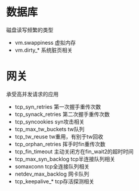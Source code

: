 # 数据库
磁盘读写频繁的类型
* vm.swappiness 虚拟内存
* vm.dirty_* 系统脏页相关

# 网关
承受高并发请求的应用
* tcp_syn_retries 第一次握手重传次数
* tcp_synack_retries 第二次握手重传次数
* tcp_syncookies syn攻击相关
* tcp_max_tw_buckets tw队列
* tcp_tw_reuse tw重用，有别于tw回收
* tcp_orphan_retries 挥手时fin重传次数
* tcp_fin_timeout 主动关闭方在fin_wait2的超时时间
* tcp_max_syn_backlog tcp半连接队列相关
* somaxconn tcp全连接队列相关
* netdev_max_backlog 网卡队列
* tcp_keepalive_* tcp存活探测相关